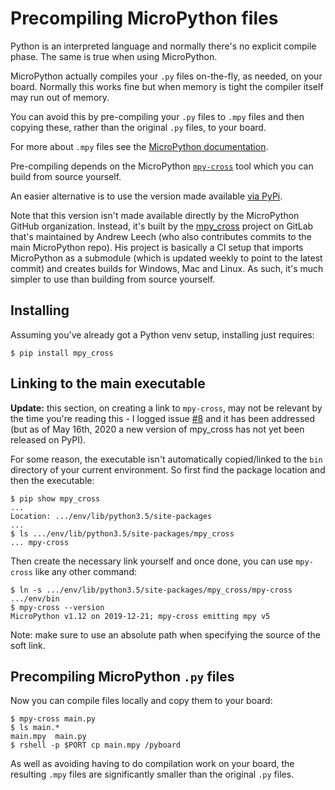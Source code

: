 Precompiling MicroPython files
==============================

Python is an interpreted language and normally there's no explicit compile phase. The same is true when using MicroPython.

MicroPython actually compiles your `.py` files on-the-fly, as needed, on your board. Normally this works fine but when memory is tight the compiler itself may run out of memory.

You can avoid this by pre-compiling your `.py` files to `.mpy` files and then copying these, rather than the original `.py` files, to your board.

For more about `.mpy` files see the [MicroPython documentation](https://docs.micropython.org/en/latest/reference/mpyfiles.html).

Pre-compiling depends on the MicroPython [`mpy-cross`](https://github.com/micropython/micropython/tree/master/mpy-cross) tool which you can build from source yourself.

An easier alternative is to use the version made available [via PyPi](https://pypi.org/project/mpy-cross/).

Note that this version isn't made available directly by the MicroPython GitHub organization. Instead, it's built by the [mpy_cross](https://gitlab.com/alelec/mpy_cross) project on GitLab that's maintained by Andrew Leech (who also contributes commits to the main MicroPython repo). His project is basically a CI setup that imports MicroPython as a submodule (which is updated weekly to point to the latest commit) and creates builds for Windows, Mac and Linux. As such, it's much simpler to use than building from source yourself.

Installing
----------

Assuming you've already got a Python venv setup, installing just requires:

    $ pip install mpy_cross

Linking to the main executable
------------------------------

**Update:** this section, on creating a link to `mpy-cross`, may not be relevant by the time you're reading this - I logged issue [#8](https://gitlab.com/alelec/mpy_cross/-/issues/8) and it has been addressed (but as of May 16th, 2020 a new version of mpy_cross has not yet been released on PyPI).
    
For some reason, the executable isn't automatically copied/linked to the `bin` directory of your current environment. So first find the package location and then the executable:

    $ pip show mpy_cross
    ...
    Location: .../env/lib/python3.5/site-packages
    ...
    $ ls .../env/lib/python3.5/site-packages/mpy_cross
    ... mpy-cross

Then create the necessary link yourself and once done, you can use `mpy-cross` like any other command:

    $ ln -s .../env/lib/python3.5/site-packages/mpy_cross/mpy-cross .../env/bin
    $ mpy-cross --version
    MicroPython v1.12 on 2019-12-21; mpy-cross emitting mpy v5

Note: make sure to use an absolute path when specifying the source of the soft link.

Precompiling MicroPython `.py` files
------------------------------------

Now you can compile files locally and copy them to your board:

    $ mpy-cross main.py 
    $ ls main.*
    main.mpy  main.py
    $ rshell -p $PORT cp main.mpy /pyboard

As well as avoiding having to do compilation work on your board, the resulting `.mpy` files are significantly smaller than the original `.py` files.
